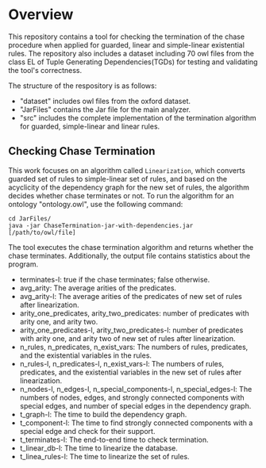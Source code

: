 # Overview

This repository contains a tool for checking the termination of the chase procedure when applied for guarded, linear and
simple-linear existential rules. The repository also includes a dataset including 70 owl files from the class EL of Tuple Generating Dependencies(TGDs) for testing and validating the tool's correctness.

The structure of the respository is as follows:

- \"dataset\" includes owl files from the oxford dataset.
- \"JarFiles\" contains the Jar file for the main analyzer.
- \"src\" includes the complete implementation of the termination algorithm for guarded, simple-linear and linear rules.

## Checking Chase Termination

This work focuses on an algorithm called `Linearization`, which converts guarded set of rules to simple-linear set of rules, and based on the acyclicity of the dependency graph for the new set of rules, the algorithm decides whether chase terminates or not. To run the
algorithm for an ontology "ontology.owl", use the following command:

```
cd JarFiles/
java -jar ChaseTermination-jar-with-dependencies.jar [/path/to/owl/file]
```

The tool executes the chase termination algorithm and returns whether the chase terminates. Additionally, the output
file contains statistics about the program.

- terminates-l: true if the chase terminates; false otherwise.
- avg_arity: The average arities of the predicates.
- avg_arity-l: The average arities of the predicates of new set of rules after linearization.
- arity_one_predicates, arity_two_predicates: number of predicates with arity one, and arity two.
- arity_one_predicates-l, arity_two_predicates-l: number of predicates with arity one, and arity two of new set of rules after linearization.
- n_rules, n_predicates, n_exist_vars: The numbers of rules, predicates, and the existential variables in the rules.
- n_rules-l, n_predicates-l, n_exist_vars-l: The numbers of rules, predicates, and the existential variables in the new set of rules after linearization.
- n_nodes-l, n_edges-l, n_special_components-l, n_special_edges-l: The numbers of nodes, edges, and strongly connected components with special edges, and number of special edges in the dependency graph.
- t_graph-l: The time to build the dependency graph.
- t_component-l: The time to find strongly connected components with a special edge and check for their support.
- t_terminates-l: The end-to-end time to check termination.
- t_linear_db-l: The time to linearize the database.
- t_linea_rules-l: The time to linearize the set of rules.